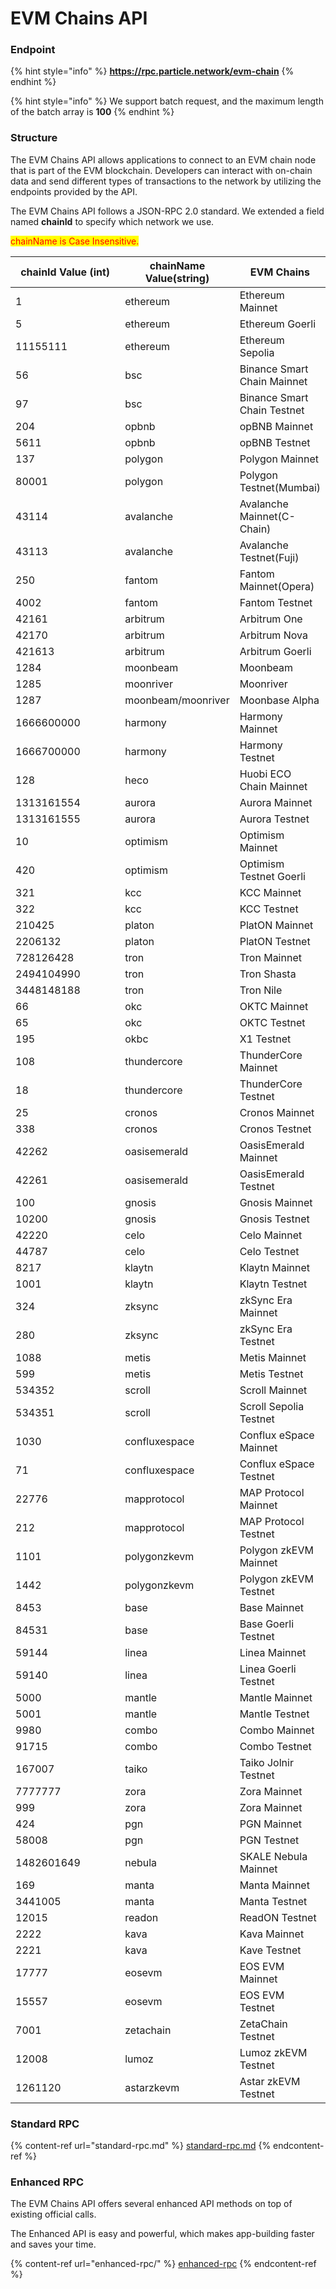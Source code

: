 # EVM Chains API

### Endpoint

{% hint style="info" %}
**https://rpc.particle.network/evm-chain**
{% endhint %}

{% hint style="info" %}
We support batch request, and the maximum length of the batch array is **100**
{% endhint %}

### Structure

The EVM Chains API allows applications to connect to an EVM chain node that is part of the EVM blockchain. Developers can interact with on-chain data and send different types of transactions to the network by utilizing the endpoints provided by the API.

The EVM Chains API follows a JSON-RPC 2.0 standard. We extended a field named **chainId** to specify which network we use.

<mark style="color:red;">chainName is Case Insensitive.</mark>

<table><thead><tr><th width="197">chainId Value (int)</th><th>chainName Value(string)</th><th>EVM Chains</th></tr></thead><tbody><tr><td>1</td><td>ethereum</td><td>Ethereum Mainnet</td></tr><tr><td>5</td><td>ethereum</td><td>Ethereum Goerli</td></tr><tr><td>11155111</td><td>ethereum</td><td>Ethereum Sepolia</td></tr><tr><td>56</td><td>bsc</td><td>Binance Smart Chain Mainnet</td></tr><tr><td>97</td><td>bsc</td><td>Binance Smart Chain Testnet</td></tr><tr><td>204</td><td>opbnb</td><td>opBNB Mainnet</td></tr><tr><td>5611</td><td>opbnb</td><td>opBNB Testnet</td></tr><tr><td>137</td><td>polygon</td><td>Polygon Mainnet</td></tr><tr><td>80001</td><td>polygon</td><td>Polygon Testnet(Mumbai)</td></tr><tr><td>43114</td><td>avalanche</td><td>Avalanche Mainnet(C-Chain)</td></tr><tr><td>43113</td><td>avalanche</td><td>Avalanche Testnet(Fuji)</td></tr><tr><td>250</td><td>fantom</td><td>Fantom Mainnet(Opera)</td></tr><tr><td>4002</td><td>fantom</td><td>Fantom Testnet</td></tr><tr><td>42161</td><td>arbitrum</td><td>Arbitrum One</td></tr><tr><td>42170</td><td>arbitrum</td><td>Arbitrum Nova</td></tr><tr><td>421613</td><td>arbitrum</td><td>Arbitrum Goerli</td></tr><tr><td>1284</td><td>moonbeam</td><td>Moonbeam</td></tr><tr><td>1285</td><td>moonriver</td><td>Moonriver</td></tr><tr><td>1287</td><td>moonbeam/moonriver</td><td>Moonbase Alpha</td></tr><tr><td>1666600000</td><td>harmony</td><td>Harmony Mainnet</td></tr><tr><td>1666700000</td><td>harmony</td><td>Harmony Testnet</td></tr><tr><td>128</td><td>heco</td><td>Huobi ECO Chain Mainnet</td></tr><tr><td>1313161554</td><td>aurora</td><td>Aurora Mainnet</td></tr><tr><td>1313161555</td><td>aurora</td><td>Aurora Testnet</td></tr><tr><td>10</td><td>optimism</td><td>Optimism Mainnet</td></tr><tr><td>420</td><td>optimism</td><td>Optimism Testnet Goerli</td></tr><tr><td>321</td><td>kcc</td><td>KCC Mainnet</td></tr><tr><td>322</td><td>kcc</td><td>KCC Testnet</td></tr><tr><td>210425</td><td>platon</td><td>PlatON Mainnet</td></tr><tr><td>2206132</td><td>platon</td><td>PlatON Testnet</td></tr><tr><td>728126428</td><td>tron</td><td>Tron Mainnet</td></tr><tr><td>2494104990</td><td>tron</td><td>Tron Shasta</td></tr><tr><td>3448148188</td><td>tron</td><td>Tron Nile</td></tr><tr><td>66</td><td>okc</td><td>OKTC Mainnet</td></tr><tr><td>65</td><td>okc</td><td>OKTC Testnet</td></tr><tr><td>195</td><td>okbc</td><td>X1 Testnet</td></tr><tr><td>108</td><td>thundercore</td><td>ThunderCore Mainnet</td></tr><tr><td>18</td><td>thundercore</td><td>ThunderCore Testnet</td></tr><tr><td>25</td><td>cronos</td><td>Cronos Mainnet</td></tr><tr><td>338</td><td>cronos</td><td>Cronos Testnet</td></tr><tr><td>42262</td><td>oasisemerald</td><td>OasisEmerald Mainnet</td></tr><tr><td>42261</td><td>oasisemerald</td><td>OasisEmerald Testnet</td></tr><tr><td>100</td><td>gnosis</td><td>Gnosis Mainnet</td></tr><tr><td>10200</td><td>gnosis</td><td>Gnosis Testnet</td></tr><tr><td>42220</td><td>celo</td><td>Celo Mainnet</td></tr><tr><td>44787</td><td>celo</td><td>Celo Testnet</td></tr><tr><td>8217</td><td>klaytn</td><td>Klaytn Mainnet</td></tr><tr><td>1001</td><td>klaytn</td><td>Klaytn Testnet</td></tr><tr><td>324</td><td>zksync</td><td>zkSync Era Mainnet</td></tr><tr><td>280</td><td>zksync</td><td>zkSync Era Testnet</td></tr><tr><td>1088</td><td>metis</td><td>Metis Mainnet</td></tr><tr><td>599</td><td>metis</td><td>Metis Testnet</td></tr><tr><td>534352</td><td>scroll</td><td>Scroll Mainnet</td></tr><tr><td>534351</td><td>scroll</td><td>Scroll Sepolia Testnet</td></tr><tr><td>1030</td><td>confluxespace</td><td>Conflux eSpace Mainnet</td></tr><tr><td>71</td><td>confluxespace</td><td>Conflux eSpace Testnet</td></tr><tr><td>22776</td><td>mapprotocol</td><td>MAP Protocol Mainnet</td></tr><tr><td>212</td><td>mapprotocol</td><td>MAP Protocol Testnet</td></tr><tr><td>1101</td><td>polygonzkevm</td><td>Polygon zkEVM Mainnet</td></tr><tr><td>1442</td><td>polygonzkevm</td><td>Polygon zkEVM Testnet</td></tr><tr><td>8453</td><td>base</td><td>Base Mainnet</td></tr><tr><td>84531</td><td>base</td><td>Base Goerli Testnet</td></tr><tr><td>59144</td><td>linea</td><td>Linea Mainnet</td></tr><tr><td>59140</td><td>linea</td><td>Linea Goerli Testnet</td></tr><tr><td>5000</td><td>mantle</td><td>Mantle Mainnet</td></tr><tr><td>5001</td><td>mantle</td><td>Mantle Testnet</td></tr><tr><td>9980</td><td>combo</td><td>Combo Mainnet</td></tr><tr><td>91715</td><td>combo</td><td>Combo Testnet</td></tr><tr><td>167007</td><td>taiko</td><td>Taiko Jolnir Testnet</td></tr><tr><td>7777777</td><td>zora</td><td>Zora Mainnet</td></tr><tr><td>999</td><td>zora</td><td>Zora Mainnet</td></tr><tr><td>424</td><td>pgn</td><td>PGN Mainnet</td></tr><tr><td>58008</td><td>pgn</td><td>PGN Testnet</td></tr><tr><td>1482601649</td><td>nebula</td><td>SKALE Nebula Mainnet</td></tr><tr><td>169</td><td>manta</td><td>Manta Mainnet</td></tr><tr><td>3441005</td><td>manta</td><td>Manta Testnet</td></tr><tr><td>12015</td><td>readon</td><td>ReadON Testnet</td></tr><tr><td>2222</td><td>kava</td><td>Kava Mainnet</td></tr><tr><td>2221</td><td>kava</td><td>Kave Testnet</td></tr><tr><td>17777</td><td>eosevm</td><td>EOS EVM Mainnet</td></tr><tr><td>15557</td><td>eosevm</td><td>EOS EVM Testnet</td></tr><tr><td>7001</td><td>zetachain</td><td>ZetaChain Testnet</td></tr><tr><td>12008</td><td>lumoz</td><td>Lumoz zkEVM Testnet</td></tr><tr><td>1261120</td><td>astarzkevm</td><td>Astar zkEVM Testnet</td></tr></tbody></table>

### Standard RPC

{% content-ref url="standard-rpc.md" %}
[standard-rpc.md](standard-rpc.md)
{% endcontent-ref %}

### Enhanced RPC

The EVM Chains API offers several enhanced API methods on top of existing official calls.

The Enhanced API is easy and powerful, which makes app-building faster and saves your time.

{% content-ref url="enhanced-rpc/" %}
[enhanced-rpc](enhanced-rpc/)
{% endcontent-ref %}
